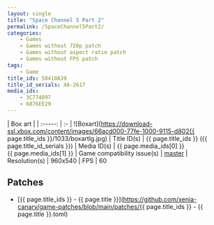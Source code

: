 ```yaml
---
layout: single
title: "Space Channel 5 Part 2"
permalink: /SpaceChannel5Part2/
categories:
    - Games
    - Games without 720p patch
    - Games without aspect ratio patch
    - Games without FPS patch
tags:
    - Game
title_ids: 58410A39
title_id_serials: XA-2617
media_ids:
    - 3C774097
    - 6876EE29
---
```


| Box art                     |
| :-----:                     | :-
| ![Boxart](https://download-ssl.xbox.com/content/images/66acd000-77fe-1000-9115-d802{{ page.title_ids }}/1033/boxartlg.jpg)
| Title ID(s)                 | {{ page.title_ids }} ({{ page.title_id_serials }})
| Media ID(s)                 | {{ page.media_ids[0] }}<br>{{ page.media_ids[1] }}
| Game compatibility issue(s) | [master](https://github.com/xenia-project/game-compatibility/issues/1413)
| Resolution(s)               | 960x540
| FPS                         | 60

## Patches
* [{{ page.title_ids }} - {{ page.title }}](https://github.com/xenia-canary/game-patches/blob/main/patches/{{ page.title_ids }} - {{ page.title }}.toml)
